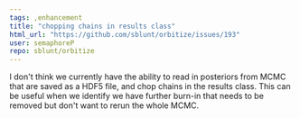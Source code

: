 ```yaml
---
tags: ,enhancement
title: "chopping chains in results class"
html_url: "https://github.com/sblunt/orbitize/issues/193"
user: semaphoreP
repo: sblunt/orbitize
---
```


I don't think we currently have the ability to read in posteriors from MCMC that are saved as a HDF5 file, and chop chains in the results class. This can be useful when we identify we have further burn-in that needs to be removed but don't want to rerun the whole MCMC. 

